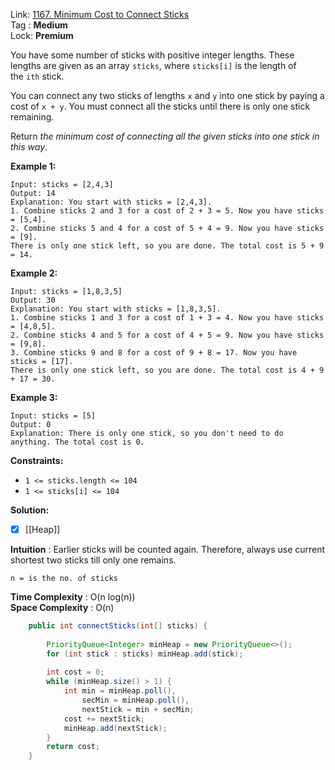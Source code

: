Link: [1167. Minimum Cost to Connect Sticks](https://leetcode.com/problems/minimum-cost-to-connect-sticks/) <br>
Tag : **Medium**<br>
Lock: **Premium**

You have some number of sticks with positive integer lengths. These lengths are given as an array `sticks`, where `sticks[i]` is the length of the `ith` stick.

You can connect any two sticks of lengths `x` and `y` into one stick by paying a cost of `x + y`. You must connect all the sticks until there is only one stick remaining.

Return _the minimum cost of connecting all the given sticks into one stick in this way_.

**Example 1:**
```
Input: sticks = [2,4,3]
Output: 14
Explanation: You start with sticks = [2,4,3].
1. Combine sticks 2 and 3 for a cost of 2 + 3 = 5. Now you have sticks = [5,4].
2. Combine sticks 5 and 4 for a cost of 5 + 4 = 9. Now you have sticks = [9].
There is only one stick left, so you are done. The total cost is 5 + 9 = 14.
```

**Example 2:**
```
Input: sticks = [1,8,3,5]
Output: 30
Explanation: You start with sticks = [1,8,3,5].
1. Combine sticks 1 and 3 for a cost of 1 + 3 = 4. Now you have sticks = [4,8,5].
2. Combine sticks 4 and 5 for a cost of 4 + 5 = 9. Now you have sticks = [9,8].
3. Combine sticks 9 and 8 for a cost of 9 + 8 = 17. Now you have sticks = [17].
There is only one stick left, so you are done. The total cost is 4 + 9 + 17 = 30.
```

**Example 3:**
```
Input: sticks = [5]
Output: 0
Explanation: There is only one stick, so you don't need to do anything. The total cost is 0.
```

**Constraints:**
-   `1 <= sticks.length <= 104`
-   `1 <= sticks[i] <= 104`

**Solution:**
- [x]  [[Heap]] 

**Intuition** :
Earlier sticks will be counted again. Therefore, always use current shortest two sticks till only one remains.

```
n = is the no. of sticks
```
**Time Complexity** : O(n log(n))<br>
**Space Complexity** : O(n)

```java
    public int connectSticks(int[] sticks) {
        
        PriorityQueue<Integer> minHeap = new PriorityQueue<>();
        for (int stick : sticks) minHeap.add(stick);
        
        int cost = 0;
        while (minHeap.size() > 1) {
            int min = minHeap.poll(),
                secMin = minHeap.poll(),
                nextStick = min + secMin;
            cost += nextStick;
            minHeap.add(nextStick);
        }
        return cost;
    }
```
